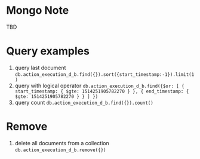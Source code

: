 # Mongo Note

TBD
  
# Query examples
1. query last document
`db.action_execution_d_b.find({}).sort({start_timestamp:-1}).limit(1)`
2. query with logical operator
`db.action_execution_d_b.find({$or: [ { start_timestamp: { $gte: 1514251905782270 } }, { end_timestamp: { $gte: 1514251905782270 } } ] })  `
3. query count
`db.action_execution_d_b.find({}).count()`


# Remove
1. delete all documents from a collection
`db.action_execution_d_b.remove({})`


